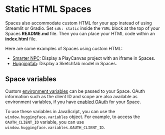 # Static HTML Spaces

Spaces also accommodate custom HTML for your app instead of using Streamlit or Gradio. Set `sdk: static` inside the `YAML` block at the top of your Spaces **README.md** file. Then you can place your HTML code within an **index.html** file.

Here are some examples of Spaces using custom HTML:

* [Smarter NPC](https://huggingface.co/spaces/mishig/smarter_npc): Display a PlayCanvas project with an iframe in Spaces.
* [Huggingfab](https://huggingface.co/spaces/pierreant-p/huggingfab): Display a Sketchfab model in Spaces.

## Space variables

Custom [environment variables](./spaces-overview#managing-secrets) can be passed to your Space. OAuth information such as the client ID and scope are also available as environment variables, if you have [enabled OAuth](./spaces-oauth) for your Space.

To use these variables in JavaScript, you can use the `window.huggingface.variables` object. For example, to access the `OAUTH_CLIENT_ID` variable, you can use `window.huggingface.variables.OAUTH_CLIENT_ID`.